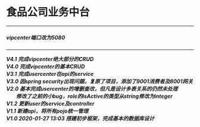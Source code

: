 # 食品公司业务中台
<hr>
<h5>vipcenter端口改为5080<h5>
<hr>
V4.1  完成vipcenter绝大部分的CRUD<br>
V4.0  完成vipcenter的基本CRUD<br>
V3.1  完成usercenter在api的service<br>
V3.0  因spring security出现问题，复原了项目，添加了9001消费者及8001网关<br>
V2.0  基本完成usercenter的增删查改，但凡是设计多表关系的仍然未处理<br>
&nbsp;&nbsp;&nbsp;&nbsp;&nbsp;&nbsp;&nbsp;&nbsp;修改了之前的小bug，role的isActive的类型从string修改为integer<br>
V1.2  更新user的service及controller<br>
V1.1  新建api，将所有pojo统一管理<br>
V1.0  2020-01-27 13:03 搭建初步框架，完成基本的数据库设计
